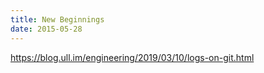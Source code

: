 ```yaml
---
title: New Beginnings
date: 2015-05-28
---
```



https://blog.ull.im/engineering/2019/03/10/logs-on-git.html